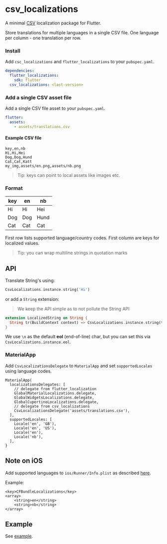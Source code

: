 # csv_localizations

A minimal [CSV](https://en.wikipedia.org/wiki/Comma-separated_values) localization package for Flutter.

Store translations for multiple languages in a single CSV file. One language per column - one translation per row.

### Install

Add `csc_localizations` and `flutter_localizations` to your `pubspec.yaml`.

```yaml
dependencies:
  flutter_localizations: 
    sdk: flutter
  csv_localizations: <last-version>
```

### Add a single CSV asset file

Add a single CSV file asset to your `pubspec.yaml`.

```yaml
flutter:
  assets:
    - assets/translations.csv
```

#### Example CSV file

```csv
key,en,nb
Hi,Hi,Hei
Dog,Dog,Hund
Cat,Cat,Katt
my_img,assets/en.png,assets/nb.png
```

> Tip: keys can point to local assets like images etc.

### Format

| key  | en   | nb     |
|------|------|--------|
| Hi   | Hi   | Hei    |
| Dog  | Dog  | Hund   |
| Cat  | Cat  | Cat    |

First row lists supported language/country codes. First column are keys for
localized values.

> Tip: you can wrap multiline strings in quotation marks

## API

Translate String's using:

```Dart
CsvLocalizations.instance.string('Hi')
```

or add a `String` extension:

> We keep the API simple as to not pollute the String API

```Dart
extension LocalizedString on String {
  String tr(BuildContext context) => CsvLocalizations.instance.string(this);
}
```

We use `\n` as the default **eol** (end-of-line) char, but you can set this via
`CsvLocalizations.instance.eol`.

### MaterialApp

Add `CsvLocalizationsDelegate` to `MaterialApp` and set `supportedLocales` using
language codes.

```
MaterialApp(
  localizationsDelegates: [
    // delegate from flutter_localization
    GlobalMaterialLocalizations.delegate,
    GlobalWidgetsLocalizations.delegate,
    GlobalCupertinoLocalizations.delegate,
    // delegate from csv_localizations
    CsvLocalizationsDelegate('assets/translations.csv'),
  ],
  supportedLocales: [
    Locale('en', 'GB'),
    Locale('en', 'US'),
    Locale('en'),
    Locale('nb'),
  ],
}

```

## Note on **iOS**

Add supported languages to `ios/Runner/Info.plist` as described
[here](https://flutter.dev/docs/development/accessibility-and-localization/internationalization#specifying-supportedlocales).

Example:

```
<key>CFBundleLocalizations</key>
<array>
	<string>en</string>
	<string>nb</string>
</array>
```

## Example

See [example](example).

